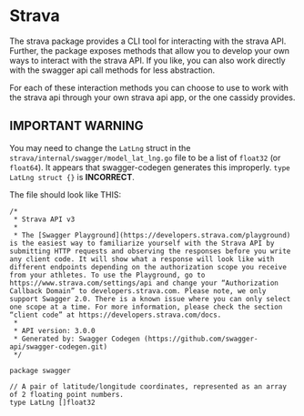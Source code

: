 # Strava

The strava package provides a CLI tool for interacting with the strava API.
Further, the package exposes methods that allow you to develop your own ways to interact with the strava API.
If you like, you can also work directly with the swagger api call methods for less abstraction.

For each of these interaction methods you can choose to use to work with the strava api through your own strava api app, or the one cassidy provides.


## IMPORTANT WARNING
You may need to change the `LatLng` struct in the `strava/internal/swagger/model_lat_lng.go` file to be a list of `float32` (or `float64`). It appears that swagger-codegen generates this improperly.
`type LatLng struct {}` is **INCORRECT**.

The file should look like THIS:
```
/*
 * Strava API v3
 *
 * The [Swagger Playground](https://developers.strava.com/playground) is the easiest way to familiarize yourself with the Strava API by submitting HTTP requests and observing the responses before you write any client code. It will show what a response will look like with different endpoints depending on the authorization scope you receive from your athletes. To use the Playground, go to https://www.strava.com/settings/api and change your “Authorization Callback Domain” to developers.strava.com. Please note, we only support Swagger 2.0. There is a known issue where you can only select one scope at a time. For more information, please check the section “client code” at https://developers.strava.com/docs.
 *
 * API version: 3.0.0
 * Generated by: Swagger Codegen (https://github.com/swagger-api/swagger-codegen.git)
 */

package swagger

// A pair of latitude/longitude coordinates, represented as an array of 2 floating point numbers.
type LatLng []float32

```